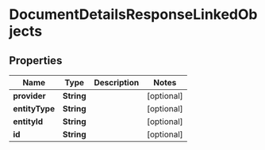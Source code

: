 

# DocumentDetailsResponseLinkedObjects


## Properties

Name | Type | Description | Notes
------------ | ------------- | ------------- | -------------
**provider** | **String** |  |  [optional]
**entityType** | **String** |  |  [optional]
**entityId** | **String** |  |  [optional]
**id** | **String** |  |  [optional]



